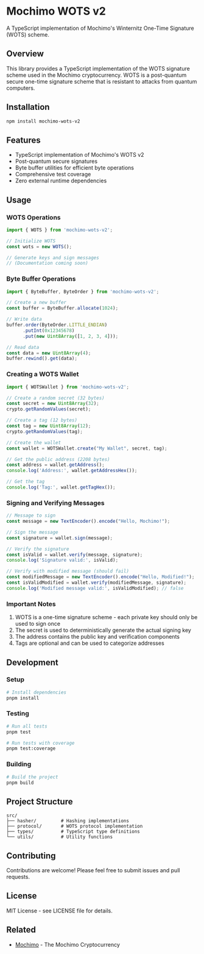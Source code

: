 # Mochimo WOTS v2

A TypeScript implementation of Mochimo's Winternitz One-Time Signature (WOTS) scheme.

## Overview

This library provides a TypeScript implementation of the WOTS signature scheme used in the Mochimo cryptocurrency. WOTS is a post-quantum secure one-time signature scheme that is resistant to attacks from quantum computers.

## Installation 
```bash
npm install mochimo-wots-v2
```

## Features

- TypeScript implementation of Mochimo's WOTS v2
- Post-quantum secure signatures
- Byte buffer utilities for efficient byte operations
- Comprehensive test coverage
- Zero external runtime dependencies

## Usage

### WOTS Operations
```typescript
import { WOTS } from 'mochimo-wots-v2';

// Initialize WOTS
const wots = new WOTS();

// Generate keys and sign messages
// (Documentation coming soon)
```

### Byte Buffer Operations
```typescript
import { ByteBuffer, ByteOrder } from 'mochimo-wots-v2';

// Create a new buffer
const buffer = ByteBuffer.allocate(1024);

// Write data
buffer.order(ByteOrder.LITTLE_ENDIAN)
      .putInt(0x12345678)
      .put(new Uint8Array([1, 2, 3, 4]));

// Read data
const data = new Uint8Array(4);
buffer.rewind().get(data);
```

### Creating a WOTS Wallet
```typescript
import { WOTSWallet } from 'mochimo-wots-v2';

// Create a random secret (32 bytes)
const secret = new Uint8Array(32);
crypto.getRandomValues(secret);

// Create a tag (12 bytes)
const tag = new Uint8Array(12);
crypto.getRandomValues(tag);

// Create the wallet
const wallet = WOTSWallet.create("My Wallet", secret, tag);

// Get the public address (2208 bytes)
const address = wallet.getAddress();
console.log('Address:', wallet.getAddressHex());

// Get the tag
console.log('Tag:', wallet.getTagHex());
```

### Signing and Verifying Messages
```typescript
// Message to sign
const message = new TextEncoder().encode("Hello, Mochimo!");

// Sign the message
const signature = wallet.sign(message);

// Verify the signature
const isValid = wallet.verify(message, signature);
console.log('Signature valid:', isValid);

// Verify with modified message (should fail)
const modifiedMessage = new TextEncoder().encode("Hello, Modified!");
const isValidModified = wallet.verify(modifiedMessage, signature);
console.log('Modified message valid:', isValidModified); // false
```

### Important Notes
1. WOTS is a one-time signature scheme - each private key should only be used to sign once
2. The secret is used to deterministically generate the actual signing key
3. The address contains the public key and verification components
4. Tags are optional and can be used to categorize addresses

## Development

### Setup
```bash
# Install dependencies
pnpm install
```

### Testing
```bash
# Run all tests
pnpm test

# Run tests with coverage
pnpm test:coverage
```

### Building
```bash
# Build the project
pnpm build
```

## Project Structure

```
src/
├── hasher/         # Hashing implementations
├── protocol/       # WOTS protocol implementation
├── types/          # TypeScript type definitions
└── utils/          # Utility functions
```

## Contributing

Contributions are welcome! Please feel free to submit issues and pull requests.

## License

MIT License - see LICENSE file for details.

## Related

- [Mochimo](https://github.com/mochimodev/mochimo) - The Mochimo Cryptocurrency